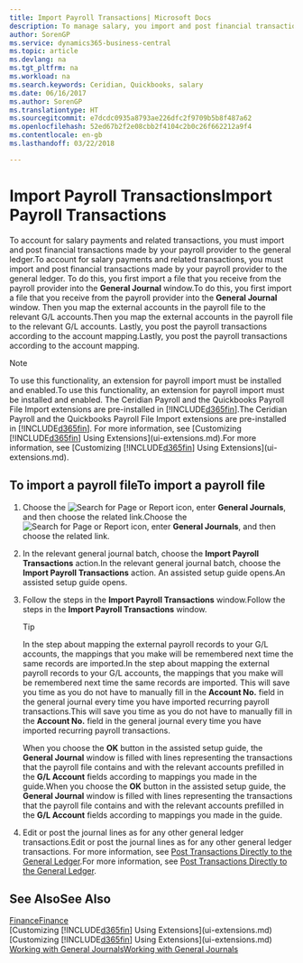 ```yaml
---
title: Import Payroll Transactions| Microsoft Docs
description: To manage salary, you import and post financial transactions from your payroll provider to the general ledger, using a payroll extension such as Ceridian or Quickbooks.
author: SorenGP
ms.service: dynamics365-business-central
ms.topic: article
ms.devlang: na
ms.tgt_pltfrm: na
ms.workload: na
ms.search.keywords: Ceridian, Quickbooks, salary
ms.date: 06/16/2017
ms.author: SorenGP
ms.translationtype: HT
ms.sourcegitcommit: e7dcdc0935a8793ae226dfc2f9709b5b8f487a62
ms.openlocfilehash: 52ed67b2f2e08cbb2f4104c2b0c26f662212a9f4
ms.contentlocale: en-gb
ms.lasthandoff: 03/22/2018

---
```

# <a name="import-payroll-transactions"></a><span data-ttu-id="4db38-103">Import Payroll Transactions</span><span class="sxs-lookup"><span data-stu-id="4db38-103">Import Payroll Transactions</span></span>
<span data-ttu-id="4db38-104">To account for salary payments and related transactions, you must import and post financial transactions made by your payroll provider to the general ledger.</span><span class="sxs-lookup"><span data-stu-id="4db38-104">To account for salary payments and related transactions, you must import and post financial transactions made by your payroll provider to the general ledger.</span></span> <span data-ttu-id="4db38-105">To do this, you first import a file that you receive from the payroll provider into the **General Journal** window.</span><span class="sxs-lookup"><span data-stu-id="4db38-105">To do this, you first import a file that you receive from the payroll provider into the **General Journal** window.</span></span> <span data-ttu-id="4db38-106">Then you map the external accounts in the payroll file to the relevant G/L accounts.</span><span class="sxs-lookup"><span data-stu-id="4db38-106">Then you map the external accounts in the payroll file to the relevant G/L accounts.</span></span> <span data-ttu-id="4db38-107">Lastly, you post the payroll transactions according to the account mapping.</span><span class="sxs-lookup"><span data-stu-id="4db38-107">Lastly, you post the payroll transactions according to the account mapping.</span></span>

> [!NOTE]  
>   <span data-ttu-id="4db38-108">To use this functionality, an extension for payroll import must be installed and enabled.</span><span class="sxs-lookup"><span data-stu-id="4db38-108">To use this functionality, an extension for payroll import must be installed and enabled.</span></span> <span data-ttu-id="4db38-109">The Ceridian Payroll and the Quickbooks Payroll File Import extensions are pre-installed in [!INCLUDE[d365fin](includes/d365fin_md.md)].</span><span class="sxs-lookup"><span data-stu-id="4db38-109">The Ceridian Payroll and the Quickbooks Payroll File Import extensions are pre-installed in [!INCLUDE[d365fin](includes/d365fin_md.md)].</span></span> <span data-ttu-id="4db38-110">For more information, see [Customizing [!INCLUDE[d365fin](includes/d365fin_md.md)] Using Extensions](ui-extensions.md).</span><span class="sxs-lookup"><span data-stu-id="4db38-110">For more information, see [Customizing [!INCLUDE[d365fin](includes/d365fin_md.md)] Using Extensions](ui-extensions.md).</span></span>

## <a name="to-import-a-payroll-file"></a><span data-ttu-id="4db38-111">To import a payroll file</span><span class="sxs-lookup"><span data-stu-id="4db38-111">To import a payroll file</span></span>
1. <span data-ttu-id="4db38-112">Choose the ![Search for Page or Report](media/ui-search/search_small.png "Search for Page or Report icon") icon, enter **General Journals**, and then choose the related link.</span><span class="sxs-lookup"><span data-stu-id="4db38-112">Choose the ![Search for Page or Report](media/ui-search/search_small.png "Search for Page or Report icon") icon, enter **General Journals**, and then choose the related link.</span></span>
2. <span data-ttu-id="4db38-113">In the relevant general journal batch, choose the **Import Payroll Transactions** action.</span><span class="sxs-lookup"><span data-stu-id="4db38-113">In the relevant general journal batch, choose the **Import Payroll Transactions** action.</span></span> <span data-ttu-id="4db38-114">An assisted setup guide opens.</span><span class="sxs-lookup"><span data-stu-id="4db38-114">An assisted setup guide opens.</span></span>
3. <span data-ttu-id="4db38-115">Follow the steps in the **Import Payroll Transactions** window.</span><span class="sxs-lookup"><span data-stu-id="4db38-115">Follow the steps in the **Import Payroll Transactions** window.</span></span>

    > [!TIP]  
    >   <span data-ttu-id="4db38-116">In the step about mapping the external payroll records to your G/L accounts, the mappings that you make will be remembered next time the same records are imported.</span><span class="sxs-lookup"><span data-stu-id="4db38-116">In the step about mapping the external payroll records to your G/L accounts, the mappings that you make will be remembered next time the same records are imported.</span></span> <span data-ttu-id="4db38-117">This will save you time as you do not have to manually fill in the **Account No.** field in the general journal every time you have imported recurring payroll transactions.</span><span class="sxs-lookup"><span data-stu-id="4db38-117">This will save you time as you do not have to manually fill in the **Account No.** field in the general journal every time you have imported recurring payroll transactions.</span></span>   

    <span data-ttu-id="4db38-118">When you choose the **OK** button in the assisted setup guide, the **General Journal** window is filled with lines representing the transactions that the payroll file contains and with the relevant accounts prefilled in the **G/L Account** fields according to mappings you made in the guide.</span><span class="sxs-lookup"><span data-stu-id="4db38-118">When you choose the **OK** button in the assisted setup guide, the **General Journal** window is filled with lines representing the transactions that the payroll file contains and with the relevant accounts prefilled in the **G/L Account** fields according to mappings you made in the guide.</span></span>
4. <span data-ttu-id="4db38-119">Edit or post the journal lines as for any other general ledger transactions.</span><span class="sxs-lookup"><span data-stu-id="4db38-119">Edit or post the journal lines as for any other general ledger transactions.</span></span> <span data-ttu-id="4db38-120">For more information, see [Post Transactions Directly to the General Ledger](finance-how-post-transactions-directly.md).</span><span class="sxs-lookup"><span data-stu-id="4db38-120">For more information, see [Post Transactions Directly to the General Ledger](finance-how-post-transactions-directly.md).</span></span>   

## <a name="see-also"></a><span data-ttu-id="4db38-121">See Also</span><span class="sxs-lookup"><span data-stu-id="4db38-121">See Also</span></span>
[<span data-ttu-id="4db38-122">Finance</span><span class="sxs-lookup"><span data-stu-id="4db38-122">Finance</span></span>](finance.md)  
<span data-ttu-id="4db38-123">[Customizing [!INCLUDE[d365fin](includes/d365fin_md.md)] Using Extensions](ui-extensions.md)</span><span class="sxs-lookup"><span data-stu-id="4db38-123">[Customizing [!INCLUDE[d365fin](includes/d365fin_md.md)] Using Extensions](ui-extensions.md)</span></span>  
[<span data-ttu-id="4db38-124">Working with General Journals</span><span class="sxs-lookup"><span data-stu-id="4db38-124">Working with General Journals</span></span>](ui-work-general-journals.md)  

